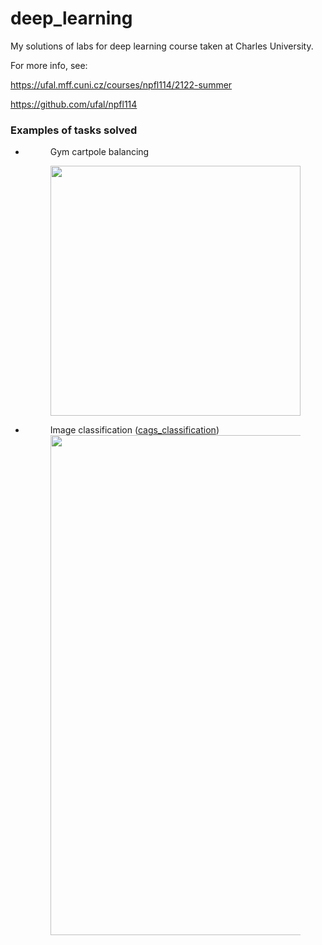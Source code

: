 # deep_learning
My solutions of labs for deep learning course taken at Charles University.

For more info, see:

https://ufal.mff.cuni.cz/courses/npfl114/2122-summer

https://github.com/ufal/npfl114


 <h3>Examples of tasks solved</h3>


<ul>
  <li>  
    <figure>
      <figcaption>Gym cartpole balancing  </figcaption>
     <p>
     <a href="https://github.com/butt-head/deep_learning/blob/main/labs/02/gym_cartpole_balancing.gif">
        <img src="https://user-images.githubusercontent.com/23295940/161395837-45046359-605c-4d7b-a112-42596d78f983.png" width="400" height="400" />
    </a>
       </p>
    </figure>
  </li>
   
 
 <li>
   <figure>
     <figcaption>Image classification (<a href="https://github.com/butt-head/deep_learning/tree/main/labs/05/cags_classification">cags_classification</a>) </figcaption>
     <img src="https://user-images.githubusercontent.com/23295940/161394789-2d91058e-a92f-4367-b6d3-9a661d36aa46.png" width="800" height="800" />
   </figure>
 </li>
</ul>
